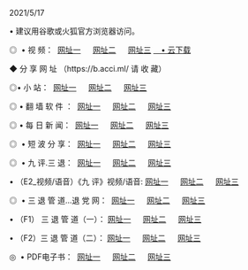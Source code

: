 <p>2021/5/17
<p>• 建议用谷歌或火狐官方浏览器访问。
<p>◎  • 视 频： 
<a href="http://hax.shirokuriwaki.com/" target="_blank">网址一</a> 　 
<a href="http://hdb.shirokuriwaki.com/" target="_blank">网址二</a> 　 
<a href="http://hdb.shirokuriwaki.com/b.html" target="_blank">网址三</a>
<a href="https://yadi.sk/d/d0sUeAOpal3njw" target="_blank">　• 云下载 </a></p>
<p>◆ 分 享 网 址 <a href="http://hzu.shirokuriwaki.com/a.html"></a>（https://b.acci.ml/ 请 收 藏） </p>

<p>◎•  小 站：  
<a href="http://hax.shirokuriwaki.com/f.html" target="_blank">网址一</a> 　 
<a href="http://hdb.shirokuriwaki.com/h.html" target="_blank">网址二</a> 　 
<a href="http://hdb.shirokuriwaki.com/k/" target="_blank">网址三</a></p><p>

<p>◎  • 翻 墙 软 件 ：  
<a href="http://hax.shirokuriwaki.com/ff/" target="_blank">网址一</a> 　 
<a href="http://hdb.shirokuriwaki.com/s/read/a1_nd.html" target="_blank">网址二</a> 　 
<a href="http://hdb.shirokuriwaki.com/ff/index.html" target="_blank">网址三</a></p>
<p>◎  • 每 日 新 闻：  
<a href="http://hax.shirokuriwaki.com/day/" target="_blank">网址一</a> 　 
<a href="http://hdb.shirokuriwaki.com/day/" target="_blank">网址二</a> 　 
<a href="http://hdb.shirokuriwaki.com/day/index.html" target="_blank">网址三</a></p>
<p>◎   • 短 波 分 享：  
<a href="http://hax.shirokuriwaki.com/h/" target="_blank">网址一</a> 　 
<a href="http://hdb.shirokuriwaki.com/h/" target="_blank">网址二</a> 　 
<a href="http://hdb.shirokuriwaki.com/h/index.html" target="_blank">网址三</a></p>
<p>◎   • 九 评.三 退：  
<a href="http://hax.shirokuriwaki.com/t/" target="_blank">网址一</a> 　 
<a href="http://hdb.shirokuriwaki.com/v2/index.html" target="_blank">网址二</a> 　 
<a href="http://hdb.shirokuriwaki.com/tt/index.html" target="_blank">网址三</a> 　</p>
<p>  • （E2_视频/语音）《九 评》视频/语音: 
<a href="http://hax.shirokuriwaki.com/7738.html" target="_blank">网址一</a> 　 
<a href="http://hdb.shirokuriwaki.com/7614.html" target="_blank">网址二</a> 　 
<a href="http://hdb.shirokuriwaki.com/7633.html" target="_blank">网址三</a></p>
<p>◎   • 三 退 管 道...退 党 网：  
<a href="http://hax.shirokuriwaki.com/go/td1.html" target="_blank">网址一</a> 　 
<a href="http://hdb.shirokuriwaki.com/go/td2.html" target="_blank">网址二</a> 　 
<a href="http://hdb.shirokuriwaki.com/go/td3.html" target="_blank">网址三</a></p>
<p>  • （F1） 三 退 管 道（一）： 
<a href="http://hax.shirokuriwaki.com/dd/" target="_blank">网址一</a> 　 
<a href="http://hdb.shirokuriwaki.com/s/read/a1_tdx.html" target="_blank">网址二</a> 　 
<a href="http://hdb.shirokuriwaki.com/dd/" target="_blank">网址三</a></p>
<p>  • （F2）三 退 管 道（二）： 
<a href="http://hdb.shirokuriwaki.com/d/" target="_blank">网址一</a> 　 
<a href="http://hax.shirokuriwaki.com/d/index.html" target="_blank">网址二</a> 　 
<a href="http://hdb.shirokuriwaki.com/d/" target="_blank">网址三</a></p>
<p>◎   • PDF电子书：  
<a href="http://hax.shirokuriwaki.com/p/" target="_blank">网址一</a> 　 
<a href="http://hdb.shirokuriwaki.com/p/index.html" target="_blank">网址二</a> 　 
<a href="http://hdb.shirokuriwaki.com/p/" target="_blank">网址三</a></p>
